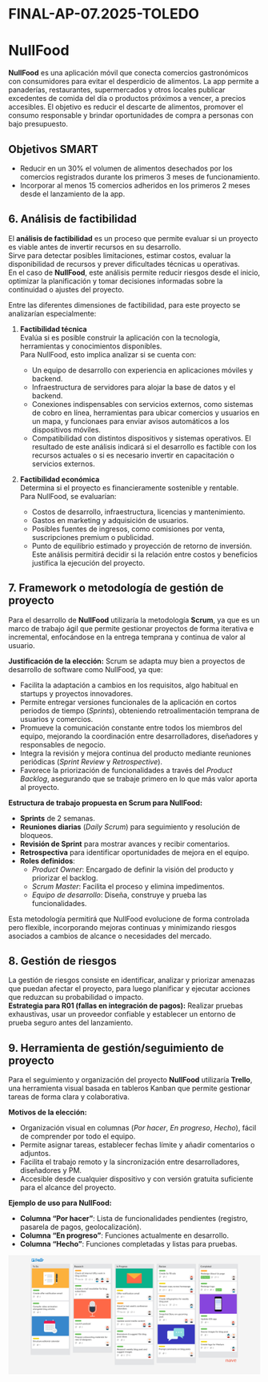 # FINAL-AP-07.2025-TOLEDO
# NullFood

**NullFood** es una aplicación móvil que conecta comercios gastronómicos con consumidores para evitar el desperdicio de alimentos.
La app permite a panaderías, restaurantes, supermercados y otros locales publicar excedentes de comida del día o productos próximos a vencer, a precios accesibles.
El objetivo es reducir el descarte de alimentos, promover el consumo responsable y brindar oportunidades de compra a personas con bajo presupuesto.

## Objetivos SMART
- Reducir en un 30% el volumen de alimentos desechados por los comercios registrados durante los primeros 3 meses de funcionamiento.
- Incorporar al menos 15 comercios adheridos en los primeros 2 meses desde el lanzamiento de la app.

## 6. Análisis de factibilidad

El **análisis de factibilidad** es un proceso que permite evaluar si un proyecto es viable antes de invertir recursos en su desarrollo.  
Sirve para detectar posibles limitaciones, estimar costos, evaluar la disponibilidad de recursos y prever dificultades técnicas u operativas.  
En el caso de **NullFood**, este análisis permite reducir riesgos desde el inicio, optimizar la planificación y tomar decisiones informadas sobre la continuidad o ajustes del proyecto.

Entre las diferentes dimensiones de factibilidad, para este proyecto se analizarían especialmente:

1. **Factibilidad técnica**  
   Evalúa si es posible construir la aplicación con la tecnología, herramientas y conocimientos disponibles.  
   Para NullFood, esto implica analizar si se cuenta con:
   - Un equipo de desarrollo con experiencia en aplicaciones móviles y backend.
   - Infraestructura de servidores para alojar la base de datos y el backend.
   - Conexiones indispensables con servicios externos, como sistemas de cobro en línea, herramientas para ubicar comercios y usuarios en un mapa, y funcionaes para enviar avisos automáticos a los dispositivos móviles.
   - Compatibilidad con distintos dispositivos y sistemas operativos.
   El resultado de este análisis indicará si el desarrollo es factible con los recursos actuales o si es necesario invertir en capacitación o servicios externos.

2. **Factibilidad económica**  
   Determina si el proyecto es financieramente sostenible y rentable.  
   Para NullFood, se evaluarían:
   - Costos de desarrollo, infraestructura, licencias y mantenimiento.
   - Gastos en marketing y adquisición de usuarios.
   - Posibles fuentes de ingresos, como comisiones por venta, suscripciones premium o publicidad.
   - Punto de equilibrio estimado y proyección de retorno de inversión.
   Este análisis permitirá decidir si la relación entre costos y beneficios justifica la ejecución del proyecto.

## 7. Framework o metodología de gestión de proyecto

Para el desarrollo de **NullFood** utilizaría la metodología **Scrum**, ya que es un marco de trabajo ágil que permite gestionar proyectos de forma iterativa e incremental, enfocándose en la entrega temprana y continua de valor al usuario.

**Justificación de la elección:**
Scrum se adapta muy bien a proyectos de desarrollo de software como NullFood, ya que:
- Facilita la adaptación a cambios en los requisitos, algo habitual en startups y proyectos innovadores.
- Permite entregar versiones funcionales de la aplicación en cortos periodos de tiempo (*Sprints*), obteniendo retroalimentación temprana de usuarios y comercios.
- Promueve la comunicación constante entre todos los miembros del equipo, mejorando la coordinación entre desarrolladores, diseñadores y responsables de negocio.
- Integra la revisión y mejora continua del producto mediante reuniones periódicas (*Sprint Review* y *Retrospective*).
- Favorece la priorización de funcionalidades a través del *Product Backlog*, asegurando que se trabaje primero en lo que más valor aporta al proyecto.

**Estructura de trabajo propuesta en Scrum para NullFood:**
- **Sprints** de 2 semanas.
- **Reuniones diarias** (*Daily Scrum*) para seguimiento y resolución de bloqueos.
- **Revisión de Sprint** para mostrar avances y recibir comentarios.
- **Retrospectiva** para identificar oportunidades de mejora en el equipo.
- **Roles definidos**:  
  - *Product Owner*: Encargado de definir la visión del producto y priorizar el backlog.  
  - *Scrum Master*: Facilita el proceso y elimina impedimentos.  
  - *Equipo de desarrollo*: Diseña, construye y prueba las funcionalidades.

Esta metodología permitirá que NullFood evolucione de forma controlada pero flexible, incorporando mejoras continuas y minimizando riesgos asociados a cambios de alcance o necesidades del mercado.

## 8. Gestión de riesgos

La gestión de riesgos consiste en identificar, analizar y priorizar amenazas que puedan afectar el proyecto, para luego planificar y ejecutar acciones que reduzcan su probabilidad o impacto.  
**Estrategia para R01 (fallas en integración de pagos):** Realizar pruebas exhaustivas, usar un proveedor confiable y establecer un entorno de prueba seguro antes del lanzamiento.

## 9. Herramienta de gestión/seguimiento de proyecto

Para el seguimiento y organización del proyecto **NullFood** utilizaría **Trello**, una herramienta visual basada en tableros Kanban que permite gestionar tareas de forma clara y colaborativa.

**Motivos de la elección:**
- Organización visual en columnas (*Por hacer*, *En progreso*, *Hecho*), fácil de comprender por todo el equipo.
- Permite asignar tareas, establecer fechas límite y añadir comentarios o adjuntos.
- Facilita el trabajo remoto y la sincronización entre desarrolladores, diseñadores y PM.
- Accesible desde cualquier dispositivo y con versión gratuita suficiente para el alcance del proyecto.

**Ejemplo de uso para NullFood:**
- **Columna “Por hacer”**: Lista de funcionalidades pendientes (registro, pasarela de pagos, geolocalización).
- **Columna “En progreso”**: Funciones actualmente en desarrollo.
- **Columna “Hecho”**: Funciones completadas y listas para pruebas.

![Ejemplo de tablero Trello](trello.jpg)



